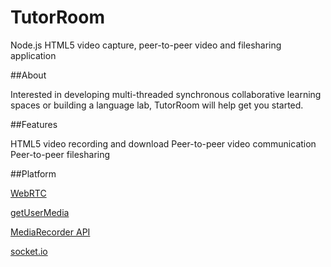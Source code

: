 TutorRoom
======================================

Node.js HTML5 video capture, peer-to-peer video and filesharing application

##About

Interested in developing multi-threaded synchronous collaborative learning spaces or building a language lab, TutorRoom will help get you started.

##Features

HTML5 video recording and download
Peer-to-peer video communication
Peer-to-peer filesharing

##Platform

[WebRTC](https://developer.mozilla.org/en-US/docs/Web/Guide/API/WebRTC)

[getUserMedia](https://developer.mozilla.org/en-US/docs/NavigatorUserMedia.getUserMedia)

[MediaRecorder API](https://developer.mozilla.org/en-US/docs/Web/API/MediaRecorder_API)

[socket.io](http://socket.io/)